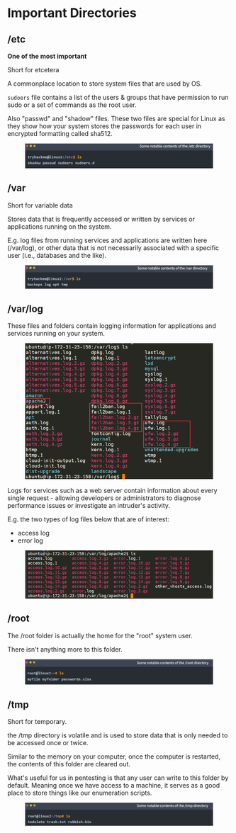 # Important Directories

## /etc

**One of the most important**

Short for etcetera

A commonplace location to store system files that are used by OS.

`sudoers` file contains a list of the users & groups that have permission to run sudo or a set of commands as the root user.

Also "passwd" and "shadow" files. These two files are special for Linux as they show how your system stores the passwords for each user in encrypted formatting called sha512.

<figure><img src="../.gitbook/assets/image (1) (1) (1).png" alt=""><figcaption></figcaption></figure>

## /var

Short for variable data

Stores data that is frequently accessed or written by services or applications running on the system.

E.g. log files from running services and applications are written here (/var/log), or other data that is not necessarily associated with a specific user (i.e., databases and the like).

<figure><img src="../.gitbook/assets/image (2) (1).png" alt=""><figcaption></figcaption></figure>

## /var/log

These files and folders contain logging information for applications and services running on your system.

<figure><img src="../.gitbook/assets/image (3).png" alt=""><figcaption></figcaption></figure>

Logs for services such as a web server contain information about every single request - allowing developers or administrators to diagnose performance issues or investigate an intruder's activity.

E.g. the two types of log files below that are of interest:

* access log
* error log

<figure><img src="../.gitbook/assets/image (4).png" alt=""><figcaption></figcaption></figure>

## /root

The /root folder is actually the home for the "root" system user.

There isn't anything more to this folder.

<figure><img src="../.gitbook/assets/image (5).png" alt=""><figcaption></figcaption></figure>

## /tmp

Short for temporary.

the /tmp directory is volatile and is used to store data that is only needed to be accessed once or twice.

Similar to the memory on your computer, once the computer is restarted, the contents of this folder are cleared out.

What's useful for us in pentesting is that any user can write to this folder by default. Meaning once we have access to a machine, it serves as a good place to store things like our enumeration scripts.

<figure><img src="../.gitbook/assets/image (6).png" alt=""><figcaption></figcaption></figure>
